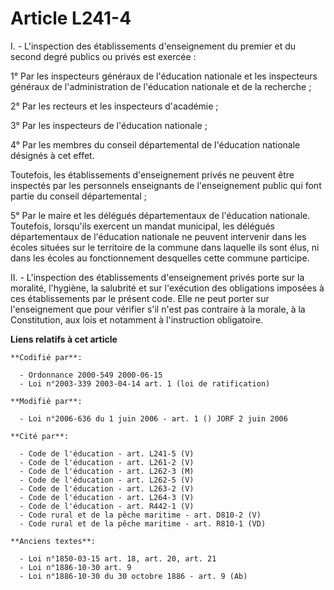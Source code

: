# Article L241-4

I. - L'inspection des établissements d'enseignement du premier et du second degré publics ou privés est exercée :

1° Par les inspecteurs généraux de l'éducation nationale et les inspecteurs généraux de l'administration de l'éducation
nationale et de la recherche ;

2° Par les recteurs et les inspecteurs d'académie ;

3° Par les inspecteurs de l'éducation nationale ;

4° Par les membres du conseil départemental de l'éducation nationale désignés à cet effet.

Toutefois, les établissements d'enseignement privés ne peuvent être inspectés par les personnels enseignants de
l'enseignement public qui font partie du conseil départemental ;

5° Par le maire et les délégués départementaux de l'éducation nationale. Toutefois, lorsqu'ils exercent un mandat municipal,
les délégués départementaux de l'éducation nationale ne peuvent intervenir dans les écoles situées sur le territoire de la
commune dans laquelle ils sont élus, ni dans les écoles au fonctionnement desquelles cette commune participe.

II. - L'inspection des établissements d'enseignement privés porte sur la moralité, l'hygiène, la salubrité et sur l'exécution
des obligations imposées à ces établissements par le présent code. Elle ne peut porter sur l'enseignement que pour vérifier
s'il n'est pas contraire à la morale, à la Constitution, aux lois et notamment à l'instruction obligatoire.

**Liens relatifs à cet article**

	**Codifié par**:

	  - Ordonnance 2000-549 2000-06-15
	  - Loi n°2003-339 2003-04-14 art. 1 (loi de ratification)

	**Modifié par**:

	  - Loi n°2006-636 du 1 juin 2006 - art. 1 () JORF 2 juin 2006

	**Cité par**:

	  - Code de l'éducation - art. L241-5 (V)
	  - Code de l'éducation - art. L261-2 (V)
	  - Code de l'éducation - art. L262-3 (M)
	  - Code de l'éducation - art. L262-5 (V)
	  - Code de l'éducation - art. L263-2 (V)
	  - Code de l'éducation - art. L264-3 (V)
	  - Code de l'éducation - art. R442-1 (V)
	  - Code rural et de la pêche maritime - art. D810-2 (V)
	  - Code rural et de la pêche maritime - art. R810-1 (VD)

	**Anciens textes**:

	  - Loi n°1850-03-15 art. 18, art. 20, art. 21
	  - Loi n°1886-10-30 art. 9
	  - Loi n°1886-10-30 du 30 octobre 1886 - art. 9 (Ab)

